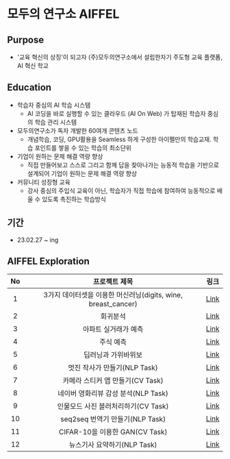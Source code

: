 # 모두의 연구소 AIFFEL

## Purpose
- '교육 혁신의 상징'이 되고자 (주)모두의연구소에서 설립한자기 주도형 교육 플랫폼, AI 혁신 학교

## Education
- 학습자 중심의 AI 학습 시스템
  - AI 코딩을 바로 실행할 수 있는 클라우드 (AI On Web) 가 탑재된 학습자 중심의 학습 관리 시스템
- 모두의연구소가 독자 개발한 60여개 콘텐츠 노드
  - 개념학습, 코딩, GPU활용을 Seamless 하게 구성한 아이펠만의 학습교재. 학습 포인트를 쌓을 수 있는 학습의 최소단위
- 기업이 원하는 문제 해결 역량 향상
  - 직접 만들어보고 스스로 그리고 함께 답을 찾아나가는 능동적 학습을 기반으로 설계되어 기업이 원하는 문제 해결 역량 향상
- 커뮤니티 성장형 교육
  - 강사 중심의 주입식 교육이 아닌, 학습자가 직접 학습에 참여하여 능동적으로 배울 수 있도록 촉진하는 학습방식
  
## 기간
- 23.02.27 ~ ing

## AIFFEL Exploration
  
|No|프로젝트 제목|링크|
|:---:|:---:|:---:|
|1|3가지 데이터셋을 이용한 머신러닝(digits, wine, breast_cancer)|[Link](https://github.com/leee-SeungHyeon/Exploration/blob/master/%5BE_01%5D_iris_exploration.ipynb)|
|2|회귀분석|[Link](https://github.com/leee-SeungHyeon/Exploration/blob/master/%5BE_02%5D_bike_exploration.ipynb)|
|3|아파트 실거래가 예측|[Link](https://github.com/leee-SeungHyeon/Exploration/blob/master/%5BE_03%5D_House_price_exploration.ipynb)|
|4|주식 예측|[Link](https://github.com/leee-SeungHyeon/Exploration/blob/master/%5BE_04%5D_stock_exploration.ipynb)|
|5|딥러닝과 가위바위보|[Link](https://github.com/leee-SeungHyeon/Exploration/blob/master/%5BE_05%5D_rock_scissor_paper_exploration.ipynb)|
|6|멋진 작사가 만들기(NLP Task)|[Link](https://github.com/leee-SeungHyeon/Exploration/blob/master/%5BE_06%5D_AI_Lyricister_exploration.ipynb)|
|7|카메라 스티커 앱 만들기(CV Task)|[Link](https://github.com/leee-SeungHyeon/Exploration/blob/master/%5BE_07%5D_camera_sticker_maker.ipynb)|
|8|네이버 영화리뷰 감성 분석(NLP Task)|[Link](https://github.com/leee-SeungHyeon/Exploration/blob/master/%5BE_08%5D_naver_movie_review.ipynb)|
|9|인물모드 사진 블러처리하기(CV Task)|[Link](https://github.com/leee-SeungHyeon/Exploration/blob/master/%5BE_09%5D_Create_a_picture.ipynb)|
|10|seq2seq 번역기 만들기(NLP Task)|[Link](https://github.com/leee-SeungHyeon/Exploration/blob/master/%5BE_10%5D_Creating%20a%20Translator.ipynb)|
|11|CIFAR-10을 이용한 GAN(CV Task)|[Link](https://github.com/leee-SeungHyeon/Exploration/blob/master/%5BE_11%5D_new_fashion.ipynb)|
|12|뉴스기사 요약하기(NLP Task)|[Link](https://github.com/leee-SeungHyeon/Exploration/blob/master/%5BE_12%5D_news_summarization.ipynb)|
